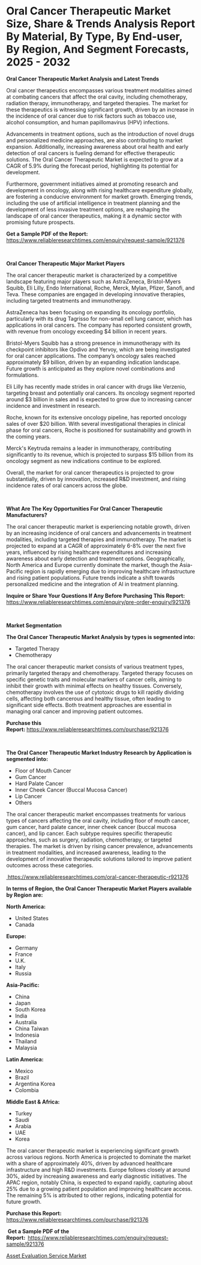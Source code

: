 <p><h1>Oral Cancer Therapeutic Market Size, Share & Trends Analysis Report By Material, By Type, By End-user, By Region, And Segment Forecasts, 2025 - 2032</h1></p><p><strong>Oral Cancer Therapeutic Market Analysis and Latest Trends</strong></p>
<p><p>Oral cancer therapeutics encompasses various treatment modalities aimed at combating cancers that affect the oral cavity, including chemotherapy, radiation therapy, immunotherapy, and targeted therapies. The market for these therapeutics is witnessing significant growth, driven by an increase in the incidence of oral cancer due to risk factors such as tobacco use, alcohol consumption, and human papillomavirus (HPV) infections.</p><p>Advancements in treatment options, such as the introduction of novel drugs and personalized medicine approaches, are also contributing to market expansion. Additionally, increasing awareness about oral health and early detection of oral cancers is fueling demand for effective therapeutic solutions. The Oral Cancer Therapeutic Market is expected to grow at a CAGR of 5.9% during the forecast period, highlighting its potential for development.</p><p>Furthermore, government initiatives aimed at promoting research and development in oncology, along with rising healthcare expenditure globally, are fostering a conducive environment for market growth. Emerging trends, including the use of artificial intelligence in treatment planning and the development of less invasive treatment options, are reshaping the landscape of oral cancer therapeutics, making it a dynamic sector with promising future prospects.</p></p>
<p><strong>Get a Sample PDF of the Report:&nbsp;</strong> <a href="https://www.reliableresearchtimes.com/enquiry/request-sample/921376?utm_campaign=2241&utm_medium=2&utm_source=Github&utm_content=ia&utm_term=07032025&utm_id=oral-cancer-therapeutic">https://www.reliableresearchtimes.com/enquiry/request-sample/921376</a></p>
<p>&nbsp;</p>
<p><strong>Oral Cancer Therapeutic Major Market Players</strong></p>
<p><p>The oral cancer therapeutic market is characterized by a competitive landscape featuring major players such as AstraZeneca, Bristol-Myers Squibb, Eli Lilly, Endo International, Roche, Merck, Mylan, Pfizer, Sanofi, and Teva. These companies are engaged in developing innovative therapies, including targeted treatments and immunotherapy.</p><p>AstraZeneca has been focusing on expanding its oncology portfolio, particularly with its drug Tagrisso for non-small cell lung cancer, which has applications in oral cancers. The company has reported consistent growth, with revenue from oncology exceeding $4 billion in recent years.</p><p>Bristol-Myers Squibb has a strong presence in immunotherapy with its checkpoint inhibitors like Opdivo and Yervoy, which are being investigated for oral cancer applications. The company’s oncology sales reached approximately $9 billion, driven by an expanding indication landscape. Future growth is anticipated as they explore novel combinations and formulations.</p><p>Eli Lilly has recently made strides in oral cancer with drugs like Verzenio, targeting breast and potentially oral cancers. Its oncology segment reported around $3 billion in sales and is expected to grow due to increasing cancer incidence and investment in research.</p><p>Roche, known for its extensive oncology pipeline, has reported oncology sales of over $20 billion. With several investigational therapies in clinical phase for oral cancers, Roche is positioned for sustainability and growth in the coming years.</p><p>Merck's Keytruda remains a leader in immunotherapy, contributing significantly to its revenue, which is projected to surpass $15 billion from its oncology segment as new indications continue to be explored.</p><p>Overall, the market for oral cancer therapeutics is projected to grow substantially, driven by innovation, increased R&D investment, and rising incidence rates of oral cancers across the globe.</p></p>
<p>&nbsp;</p>
<p><strong>What Are The Key Opportunities For Oral Cancer Therapeutic Manufacturers?</strong></p>
<p><p>The oral cancer therapeutic market is experiencing notable growth, driven by an increasing incidence of oral cancers and advancements in treatment modalities, including targeted therapies and immunotherapy. The market is projected to expand at a CAGR of approximately 6-8% over the next five years, influenced by rising healthcare expenditures and increasing awareness about early detection and treatment options. Geographically, North America and Europe currently dominate the market, though the Asia-Pacific region is rapidly emerging due to improving healthcare infrastructure and rising patient populations. Future trends indicate a shift towards personalized medicine and the integration of AI in treatment planning.</p></p>
<p><strong>Inquire or Share Your Questions If Any Before Purchasing This Report:</strong> <a href="https://www.reliableresearchtimes.com/enquiry/pre-order-enquiry/921376?utm_campaign=2241&utm_medium=2&utm_source=Github&utm_content=ia&utm_term=07032025&utm_id=oral-cancer-therapeutic">https://www.reliableresearchtimes.com/enquiry/pre-order-enquiry/921376</a></p>
<p>&nbsp;</p>
<p><strong>Market Segmentation</strong></p>
<p><strong>The Oral Cancer Therapeutic Market Analysis by types is segmented into:</strong></p>
<p><ul><li>Targeted Therapy</li><li>Chemotherapy</li></ul></p>
<p><p>The oral cancer therapeutic market consists of various treatment types, primarily targeted therapy and chemotherapy. Targeted therapy focuses on specific genetic traits and molecular markers of cancer cells, aiming to inhibit their growth with minimal effects on healthy tissues. Conversely, chemotherapy involves the use of cytotoxic drugs to kill rapidly dividing cells, affecting both cancerous and healthy tissue, often leading to significant side effects. Both treatment approaches are essential in managing oral cancer and improving patient outcomes.</p></p>
<p><strong>Purchase this Report:&nbsp;</strong><a href="https://www.reliableresearchtimes.com/purchase/921376?utm_campaign=2241&utm_medium=2&utm_source=Github&utm_content=ia&utm_term=07032025&utm_id=oral-cancer-therapeutic">https://www.reliableresearchtimes.com/purchase/921376</a></p>
<p>&nbsp;</p>
<p><strong>The Oral Cancer Therapeutic Market Industry Research by Application is segmented into:</strong></p>
<p><ul><li>Floor of Mouth Cancer</li><li>Gum Cancer</li><li>Hard Palate Cancer</li><li>Inner Cheek Cancer (Buccal Mucosa Cancer)</li><li>Lip Cancer</li><li>Others</li></ul></p>
<p><p>The oral cancer therapeutic market encompasses treatments for various types of cancers affecting the oral cavity, including floor of mouth cancer, gum cancer, hard palate cancer, inner cheek cancer (buccal mucosa cancer), and lip cancer. Each subtype requires specific therapeutic approaches, such as surgery, radiation, chemotherapy, or targeted therapies. The market is driven by rising cancer prevalence, advancements in treatment modalities, and increased awareness, leading to the development of innovative therapeutic solutions tailored to improve patient outcomes across these categories.</p></p>
<p><a href="https://www.reliableresearchtimes.com/oral-cancer-therapeutic-r921376?utm_campaign=2241&utm_medium=2&utm_source=Github&utm_content=ia&utm_term=07032025&utm_id=oral-cancer-therapeutic">&nbsp;https://www.reliableresearchtimes.com/oral-cancer-therapeutic-r921376</a></p>
<p><strong>In terms of Region, the Oral Cancer Therapeutic Market Players available by Region are:</strong></p>
<p>
    <p> <strong> North America: </strong>
        <ul>
            <li>United States</li>
            <li>Canada</li>
        </ul>
        </p> 
    <p> <strong> Europe: </strong>
        <ul>
            <li>Germany</li>
            <li>France</li>
            <li>U.K.</li>
            <li>Italy</li>
            <li>Russia</li>
        </ul>
        </p> 
    <p> <strong> Asia-Pacific: </strong>
        <ul>
            <li>China</li>
            <li>Japan</li>
            <li>South Korea</li>
            <li>India</li>
            <li>Australia</li>
            <li>China Taiwan</li>
            <li>Indonesia</li>
            <li>Thailand</li>
            <li>Malaysia</li>
        </ul>
        </p> 
    <p> <strong> Latin America: </strong>
        <ul>
            <li>Mexico</li>
            <li>Brazil</li>
            <li>Argentina Korea</li>
            <li>Colombia</li>
        </ul>
        </p> 
    <p> <strong> Middle East & Africa: </strong>
        <ul>
            <li>Turkey</li>
            <li>Saudi</li>
            <li>Arabia</li>
            <li>UAE</li>
            <li>Korea</li>
        </ul>
    </p>
    </p>
<p><p>The oral cancer therapeutic market is experiencing significant growth across various regions. North America is projected to dominate the market with a share of approximately 40%, driven by advanced healthcare infrastructure and high R&D investments. Europe follows closely at around 30%, aided by increasing awareness and early diagnostic initiatives. The APAC region, notably China, is expected to expand rapidly, capturing about 25% due to a growing patient population and improving healthcare access. The remaining 5% is attributed to other regions, indicating potential for future growth.</p></p>
<p><strong>Purchase this Report: </strong><a href="https://www.reliableresearchtimes.com/purchase/921376?utm_campaign=2241&utm_medium=2&utm_source=Github&utm_content=ia&utm_term=07032025&utm_id=oral-cancer-therapeutic">https://www.reliableresearchtimes.com/purchase/921376</a></p>
<p>&nbsp;<strong>Get a Sample PDF of the Report:&nbsp;&nbsp;</strong><a href="https://www.reliableresearchtimes.com/enquiry/request-sample/921376?utm_campaign=2241&utm_medium=2&utm_source=Github&utm_content=ia&utm_term=07032025&utm_id=oral-cancer-therapeutic">https://www.reliableresearchtimes.com/enquiry/request-sample/921376</a></p>
<p><strong></strong></p>
<p><p><a href="https://github.com/ChiragRP21/Market-Research-Report-List-7/blob/main/asset-evaluation-service-market.md?utm_campaign=2241&utm_medium=2&utm_source=Github&utm_content=ia&utm_term=07032025&utm_id=oral-cancer-therapeutic">Asset Evaluation Service Market</a></p></p>